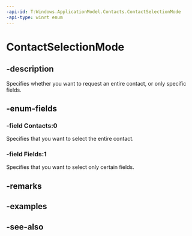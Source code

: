 ```yaml
---
-api-id: T:Windows.ApplicationModel.Contacts.ContactSelectionMode
-api-type: winrt enum
---
```


<!-- Enumeration syntax
public enum Windows.ApplicationModel.Contacts.ContactSelectionMode : int
-->

# ContactSelectionMode

## -description
Specifies whether you want to request an entire contact, or only specific fields.

## -enum-fields
### -field Contacts:0
Specifies that you want to select the entire contact.

### -field Fields:1
Specifies that you want to select only certain fields.


## -remarks

## -examples

## -see-also